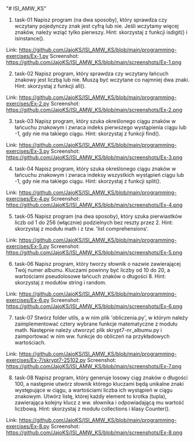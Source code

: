 "# ISI_AMW_KS" 

1. task-01
Napisz program (na dwa sposoby), który sprawdza czy wczytany pojedynczy znak jest cyfrą lub nie.
Jeśli wczytamy więcej znaków, należy wziąć tylko pierwszy.
Hint: skorzystaj z funkcji isdigit() i isinstance().

Link: https://github.com/JajoKS/ISI_AMW_KS/blob/main/programming-exercises/Ex-1.py
Screenshot: https://github.com/JajoKS/ISI_AMW_KS/blob/main/screenshots/Ex-1.png

2. task-02
Napisz program, który sprawdza czy wczytany łańcuch znakowy jest liczbą lub nie.
Muszą być wczytane co najmniej dwa znaki.
Hint: skorzystaj z funkcji all().

Link: https://github.com/JajoKS/ISI_AMW_KS/blob/main/programming-exercises/Ex-2.py
Screenshot: https://github.com/JajoKS/ISI_AMW_KS/blob/main/screenshots/Ex-2.png

3. task-03
Napisz program, który szuka określonego ciągu znaków w łańcuchu znakowym i zwraca indeks
pierwszego wystąpienia ciągu lub -1, gdy nie ma takiego ciągu.
Hint: skorzystaj z funkcji find().

Link: https://github.com/JajoKS/ISI_AMW_KS/blob/main/programming-exercises/Ex-3.py
Screenshot: https://github.com/JajoKS/ISI_AMW_KS/blob/main/screenshots/Ex-3.png

4. task-04
Napisz program, który szuka określonego ciągu znaków w łańcuchu znakowym i zwraca
indeksy wszystkich wystąpień ciągu lub -1, gdy nie ma takiego ciągu.
Hint: skorzystaj z funkcji split().

Link: https://github.com/JajoKS/ISI_AMW_KS/blob/main/programming-exercises/Ex-4.py
Screenshot: https://github.com/JajoKS/ISI_AMW_KS/blob/main/screenshots/Ex-4.png

5. task-05
Napisz program (na dwa sposoby), który szuka pierwiastków liczb od 1 do 256 (włącznie)
podzielnych bez reszty przez 2.
Hint: skorzystaj z modułu math i z tzw. 'list comprehensions'.

Link: https://github.com/JajoKS/ISI_AMW_KS/blob/main/programming-exercises/Ex-5.py
Screenshot: https://github.com/JajoKS/ISI_AMW_KS/blob/main/screenshots/Ex-5.png

6. task-06
Napisz program, który tworzy słownik o nazwie zawierającej Twój numer albumu.
Kluczami powinny być liczby od 10 do 20, a wartościami pseudolosowe łańcuch znaków o długości 8.
Hint: skorzystaj z modułów string i random.

Link: https://github.com/JajoKS/ISI_AMW_KS/blob/main/programming-exercises/Ex-6.py
Screenshot: https://github.com/JajoKS/ISI_AMW_KS/blob/main/screenshots/Ex-6.png

7. task-07
Stwórz folder utils, a w nim plik 'obliczenia.py', w którym należy zaimplementować cztery 
wybrane funkcje matematyczne z modułu math. Następnie należy utworzyć plik skrypt7-nr_albumu.py
i zaimportować w nim ww. funkcje do obliczeń na przykładowych wartościach.

Link: https://github.com/JajoKS/ISI_AMW_KS/blob/main/programming-exercises/Ex-7/skrypt7-25102.py
Screenshot: https://github.com/JajoKS/ISI_AMW_KS/blob/main/screenshots/Ex-7.png

8. task-08
Napisz program, który generuje losowy ciąg znaków o długości 100, a następnie utwórz
słownik którego kluczami będą unikalne znaki występujące w ciągu, a wartościami liczba
ich wystąpień w ciągu znakowym. Utwórz listę, której każdy element to krotka (tupla),
zawierająca kolejny klucz z ww. słownika i odpowiadającą mu wartość liczbową.
Hint: skorzystaj z modułu collections i klasy Counter().

Link: https://github.com/JajoKS/ISI_AMW_KS/blob/main/programming-exercises/Ex-8.py
Screenshot: https://github.com/JajoKS/ISI_AMW_KS/blob/main/screenshots/Ex-8.png